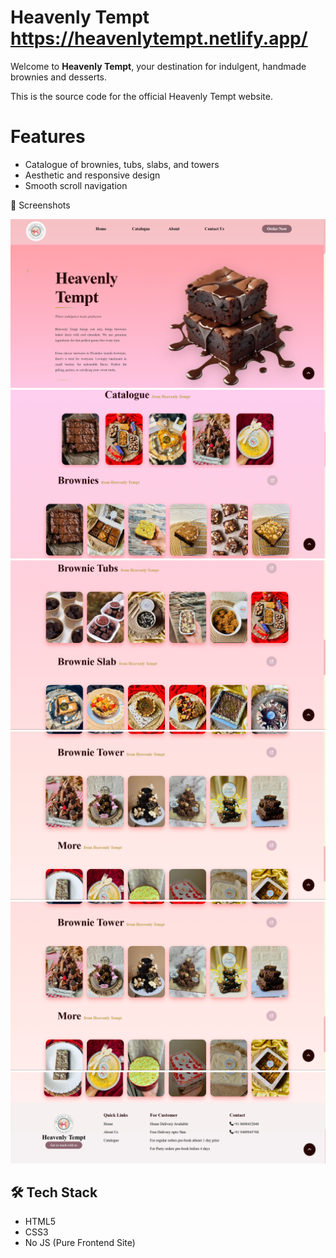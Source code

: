 # Heavenly Tempt https://heavenlytempt.netlify.app/

Welcome to **Heavenly Tempt**, your destination for indulgent, handmade brownies and desserts.

This is the source code for the official Heavenly Tempt website.

 # Features

* Catalogue of brownies, tubs, slabs, and towers
* Aesthetic and responsive design
* Smooth scroll navigation

📸 Screenshots

  
![](images/page1.png)
![](images/page2.png)
![](images/page3.png)
![](images/page4.png)
![](images/page4.png)
![](images/page5.png)


## 🛠️ Tech Stack

- HTML5  
- CSS3  
- No JS (Pure Frontend Site)

